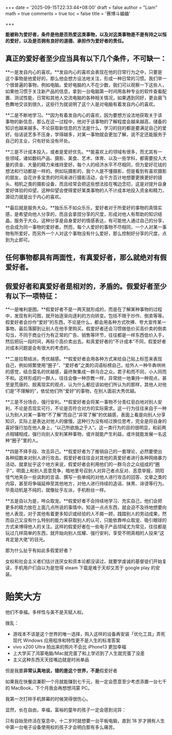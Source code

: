 +++
date = '2025-09-15T22:33:44+08:00'
draft = false
author = "Liam"
math = true 
comments = true
toc = false
title = '赛博斗蛐蛐'

+++

**能被称为爱好者，条件是他是否热爱这类事物，以及对这类事物是不是有持之以恒的爱好，以及是否拥有良好的道德、承担作为爱好者的责任。**

## **真正的爱好者至少应当具有以下几个条件，不可缺一：**

**一是发自内心的喜欢。**发自内心的喜欢会表现在他的日常行为之中，只要是这个事物是他爱好的，那么他会想方设法地关注，形成一种日常的习惯。我们举一个很普遍的事物，例如电脑。爱好电脑的人不在少数，我们可以观察一下这些人，如果他习惯于关注新产品的信息，拿到一台电脑第一时间用各种专业的软件查看配置、测试性能，日常和其他人交流电脑的各种相关情况，如果遇到同好，更会眉飞色舞地交谈到很久，这些行为就说明了这个人是对电脑有着发自内心的喜欢。

**二是不断地学习。**因为有着发自内心的喜欢，因为要想方设法地获取关于该事物的新信息，那么在这一过程中，他对于该事物的了解程度会越来越高，储备的知识也越来越多。不论获取新信息的方法是什么，学习的目的都是要满足自己的爱好。俗话说艺多不压身，学得越多，对某一事物就会更加了解，说不定还能服务于自己的主业，只有好处没有坏处。

**三是不计成本投入，或者是爱好优先。**能喜欢上的领域有很多，而尤其有一些领域，诸如数码产品、摄影、美食、艺术、体育、以及一些学科，都需要投入大量的资金、大量的精力来维持爱好。每个人的经济水平不尽相同，但为爱好花钱的想法和行动都是一样的。例如玩摄影的，我个人是不懂摄影，但是看到有喜欢摄影的朋友，会花许多宝贵的时间来进行摄影活动，会千方百计地想要更换更好的镜头、相机之类的摄影设备，而且经常会把这些想法挂在嘴边念叨，这是对提升自身爱好体验的仰望。这种仰望会使得爱好某类事物的人不计成本地投入资金和精力，源动力就是出于内心的喜欢。

**最后就是服务大众。**独乐乐不如众乐乐，爱好者对于所爱好的事物的真情实感，是希望向他人分享的，而且会拿捏分享的尺度，形成对他人有帮助的知识结晶，服务于大众。这种分享是自身爱好的情感表达，有可能他人通过自己的分享，也会成为同一事物的爱好者。然而，每个人爱好的事物不尽相同，一个人对某一事物有所爱好，而另外一个人对这个事物没有什么爱好，那么控制好分享的尺度，点到为止即可。

## **任何事物都具有两面性，有真爱好者，那么就绝对有假爱好者。**

## **假爱好者和真爱好者是相对的，矛盾的。假爱好者至少有以下一项特征：**

**一是唯利是图。**假爱好者不是一两天就形成的，而是在了解某种事物的过程中，发现有利可图，就开始逐渐向逐利的方向转变。包括不限于炒作、倒卖等等。假爱好者会炒作“爱好”的东西，不论是什么，都会用各种方式吹捧、夸大宣传某一事物，最后落脚到让别人在他手里购买。假爱好者还会习惯做低价买高价卖的倒卖勾当，不同于商业行为有正常的广告、销售等环节，往往都是一样东西低价入手，然后把玩一段时间，再标个高价卖出去。和真爱好者的“不计成本”不同，假爱好者对成本问题是会有很大的考虑的。

**二是拉帮结派，秀优越感。**假爱好者会用各种方式来给自己贴上标签来表现自己，例如频繁使用“圈子”、“爱好者”之类的词语标榜自己，给外人一种牛犇哄哄的感觉，结合莫名的优越感，最终聚集成一群乌合之众。君子和而不同，小人同而不和。这样形成的一群人，往往会像一种宗教一样，异常统一地秉持一种观点，甚至是荒唐的、脱离现实的观点，认为什么都应该如他们所认为的那样，其他人对他们是“不理解的”，依仗他们所“爱好”的事物，在别人面前大秀优越。

**三是不分场合，强行安利。**假爱好者会将某一事物不分青红皂白地对别人安利，不论是否现实可行，不论是否符合对方的实际需求。这一行为往往来自于一种认为别人对某一事物“不了解”而自己“非常了解”的优越感，表面上看是向别人分享知识，实际上是表达对他人的傲慢。这种行为没有经过换位思考，完全是将自身的喜好强行加在他人身上，“以己所欲施之于人”。这一类行为的目的很明显，和前两点相辅相成，强行向别人安利某种事物，或许就能产生利益，或许就能发展一名这种“圈子”里的人。

**四是不择手段、攻击异己。**假爱好者为了推销自己的一套理论，必然要使出各种招数来对别人进行攻击。假爱好者往往会对其他的真爱好者进行各种网络暴力活动，就拿扯乎这个地方来说，假爱好者会利用他们的一群乌合之众组成的“圈子”，明面上和别人恶意竞争，暗地里号召别人对异己者点反对、恶意举报，阴阳怪气地夹杂一些讽刺的言语、撰写一些单纯的对他人进行攻击的回答、文章之类的内容，甚至将争端延伸至其他地方，对他人进行持续的造谣、抹黑、诽谤等行为。毕竟动机是不纯的，就像扯乎左派，手机粉丝一样。

**五是自以为是，哗众取宠。**假爱好者不会持续地学习、充实自己，他们会把更多的精力放在上面几点所说的事情中。知道一点点东西，就会迫不及待地想要向他人表现，对于其他有着更多知识或经验的人不屑一顾，践踏别人的劳动成果，然而自己又没有什么特别的能力来获取别人的认可，只能依靠哗众取宠、吸引眼球的方式来博得他人的关注。这样的假爱好者在一些电子产品领域尤为常见，往往都是玩过几样简单的东西，就开始向别人炫耀、强行安利，享受不明真相的人投来“这肯定是大佬”的目光。

那为什么扯乎有如此多假爱好者？

女权和社会主义者们估计连厌女和资本论都没读过，就要学虔诚的基督徒们开始复读，手机用户们自以为是觉得 steam 下载是难于天却又苦于 google play 的安装。

# 贻笑大方

他们不幸福。多样性与美不是天赋人权。

拨乱：

- 游戏本不该是这个世界的唯一选择，购入这样的设备再安装「优化工具」弄死现代 Windows 应用程序和特性更不是人生的标准答案
- vivo x200 Ultra 拍出来的照片不会比 iPhone13 更加幸福
- 上大学买了鸿蒙电脑/Mac就完蛋了和上学迟到了人生就完蛋了没差
- 主义这种东西天天挂嘴边就是时尚单品

但是我要**非常认真地说，错的是这个世界，不是**假爱好者

如果我在快餐店兼职一个月就能赚到七千元，我一定会愿意至少考虑添置一台七千的 MacBook，下个月我会再想想鸿蒙 PC。

我第一次打碎手机屏幕的时候哭得很伤心。

显然，长在自由，幸福，富裕的童年的孩子一定会感到诧异：<br>

只有自始至终活在窒息中，十二岁时就想要一台平板电脑，直到 18 岁才拥有人生中第一台电子设备使用权的孩子才会明白那有多么痛苦。
